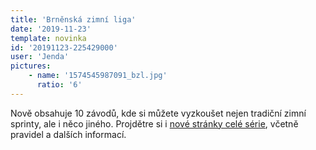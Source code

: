 ```yaml
---
title: 'Brněnská zimní liga'
date: '2019-11-23'
template: novinka
id: '20191123-225429000'
user: 'Jenda'
pictures:
    - name: '1574545987091_bzl.jpg'
      ratio: '6'
---
```

Nově obsahuje 10 závodů, kde si můžete vyzkoušet nejen tradiční zimní sprinty, ale i něco jiného. Projdětre si i [nové stránky celé série](https://bzl.zabiny.club), včetně pravidel a dalších informací.
